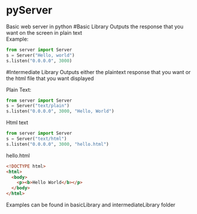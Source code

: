 # pyServer
Basic web server in python
#Basic Library
Outputs the response that you want on the screen in plain text<br />
Example:
```python
from server import Server
s = Server("Hello, world")
s.listen("0.0.0.0", 3000)
```
#Intermediate Library
Outputs either the plaintext response that you want or the html file that you want displayed

Plain Text:
```python
from server import Server
s = Server("text/plain")
s.listen("0.0.0.0", 3000, "Hello, World")
```

Html text
```python
from server import Server
s = Server("text/html")
s.listen("0.0.0.0", 3000, "hello.html")
```
hello.html
```html
<!DOCTYPE html>
<html>
  <body>
    <p><b>Hello World</b></p>
  </body>
</html>
```
Examples can be found in basicLibrary and intermediateLibrary folder
